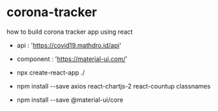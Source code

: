 # corona-tracker
how to build corona tracker app using react

- api : 'https://covid19.mathdro.id/api'
- component : 'https://material-ui.com/'

- npx create-react-app ./
- npm install --save axios react-chartjs-2 react-countup classnames
- npm install --save @material-ui/core

